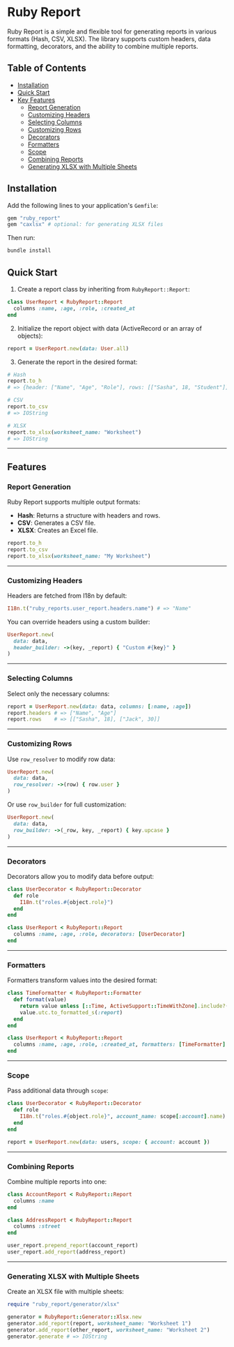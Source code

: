 # Ruby Report

Ruby Report is a simple and flexible tool for generating reports in various formats (Hash, CSV, XLSX). The library supports custom headers, data formatting, decorators, and the ability to combine multiple reports.

## Table of Contents

- [Installation](#installation)
- [Quick Start](#quick-start)
- [Key Features](#key-features)
  - [Report Generation](#report-generation)
  - [Customizing Headers](#customizing-headers)
  - [Selecting Columns](#selecting-columns)
  - [Customizing Rows](#customizing-rows)
  - [Decorators](#decorators)
  - [Formatters](#formatters)
  - [Scope](#scope)
  - [Combining Reports](#combining-reports)
  - [Generating XLSX with Multiple Sheets](#generating-xlsx-with-multiple-sheets)

## Installation

Add the following lines to your application's `Gemfile`:

```ruby
gem "ruby_report"
gem "caxlsx" # optional: for generating XLSX files
```

Then run:

```sh
bundle install
```

## Quick Start

1. Create a report class by inheriting from `RubyReport::Report`:

```ruby
class UserReport < RubyReport::Report
  columns :name, :age, :role, :created_at
end
```

2. Initialize the report object with data (ActiveRecord or an array of objects):

```ruby
report = UserReport.new(data: User.all)
```

3. Generate the report in the desired format:

```ruby
# Hash
report.to_h 
# => {header: ["Name", "Age", "Role"], rows: [["Sasha", 18, "Student"]]}

# CSV
report.to_csv 
# => IOString

# XLSX
report.to_xlsx(worksheet_name: "Worksheet") 
# => IOString
```

---

## Features

### Report Generation

Ruby Report supports multiple output formats:

- **Hash**: Returns a structure with headers and rows.
- **CSV**: Generates a CSV file.
- **XLSX**: Creates an Excel file.

```ruby
report.to_h
report.to_csv
report.to_xlsx(worksheet_name: "My Worksheet")
```

---

### Customizing Headers

Headers are fetched from I18n by default:

```ruby
I18n.t("ruby_reports.user_report.headers.name") # => "Name"
```

You can override headers using a custom builder:

```ruby
UserReport.new(
  data: data,
  header_builder: ->(key, _report) { "Custom #{key}" }
)
```

---

### Selecting Columns

Select only the necessary columns:

```ruby
report = UserReport.new(data: data, columns: [:name, :age])
report.headers # => ["Name", "Age"]
report.rows    # => [["Sasha", 18], ["Jack", 30]]
```

---

### Customizing Rows

Use `row_resolver` to modify row data:

```ruby
UserReport.new(
  data: data,
  row_resolver: ->(row) { row.user }
)
```

Or use `row_builder` for full customization:

```ruby
UserReport.new(
  data: data,
  row_builder: ->(_row, key, _report) { key.upcase }
)
```

---

### Decorators

Decorators allow you to modify data before output:

```ruby
class UserDecorator < RubyReport::Decorator
  def role
    I18n.t("roles.#{object.role}")
  end
end

class UserReport < RubyReport::Report
  columns :name, :age, :role, decorators: [UserDecorator]
end
```

---

### Formatters

Formatters transform values into the desired format:

```ruby
class TimeFormatter < RubyReport::Formatter
  def format(value)
    return value unless [::Time, ActiveSupport::TimeWithZone].include?(value.class)
    value.utc.to_formatted_s(:report)
  end
end

class UserReport < RubyReport::Report
  columns :name, :age, :role, :created_at, formatters: [TimeFormatter]
end
```

---

### Scope

Pass additional data through `scope`:

```ruby
class UserDecorator < RubyReport::Decorator
  def role
    I18n.t("roles.#{object.role}", account_name: scope[:account].name)
  end
end

report = UserReport.new(data: users, scope: { account: account })
```

---

### Combining Reports

Combine multiple reports into one:

```ruby
class AccountReport < RubyReport::Report
  columns :name
end

class AddressReport < RubyReport::Report
  columns :street
end

user_report.prepend_report(account_report)
user_report.add_report(address_report)
```

---

### Generating XLSX with Multiple Sheets

Create an XLSX file with multiple sheets:

```ruby
require "ruby_report/generator/xlsx"

generator = RubyReport::Generator::Xlsx.new
generator.add_report(report, worksheet_name: "Worksheet 1")
generator.add_report(other_report, worksheet_name: "Worksheet 2")
generator.generate # => IOString
```

